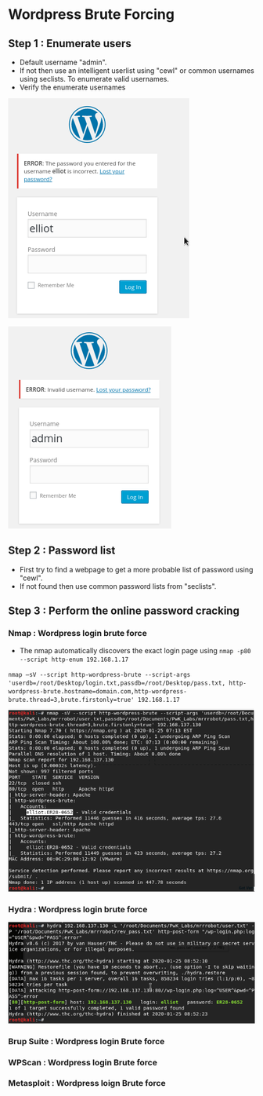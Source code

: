 # Wordpress Brute Forcing

## Step 1 : Enumerate users

* Default username "admin".
* If not then use an intelligent userlist using "cewl" or common usernames using seclists. To enumerate valid usernames.
* Verify the enumerate usernames

![&quot;elliot&quot; is a valid username](../.gitbook/assets/image%20%2828%29.png)

![&quot;admin&quot; is not a valid username](../.gitbook/assets/image%20%2870%29.png)

## Step 2 : Password list

* First try to find a webpage to get a more probable list of password using "cewl".
* If not found then use common password lists from "seclists".

## Step 3 : Perform the online password cracking

### Nmap : Wordpress login brute force

* The nmap automatically discovers the exact login page using `nmap -p80 --script http-enum 192.168.1.17`

`nmap –sV --script http-wordpress-brute --script-args 'userdb=/root/Desktop/login.txt,passdb=/root/Desktop/pass.txt, http-wordpress-brute.hostname=domain.com,http-wordpress-brute.thread=3,brute.firstonly=true' 192.168.1.17`

![](../.gitbook/assets/image%20%2849%29.png)

### Hydra : Wordpress login brute force

![](../.gitbook/assets/image%20%2880%29.png)

### Brup Suite : Wordpress login Brute force

### WPScan : Wordpress login Brute force

### Metasploit : Wordpress loign Brute force







